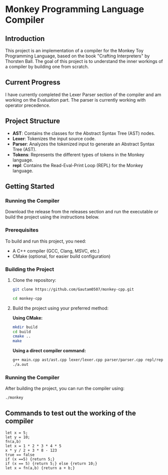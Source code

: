 # Monkey Programming Language Compiler

## Introduction

This project is an implementation of a compiler for the Monkey Toy Programming Language, based on the book "Crafting Interpreters" by Thorsten Ball. The goal of this project is to understand the inner workings of a compiler by building one from scratch.

## Current Progress

I have currently completed the Lexer Parser section of the compiler and am working on the Evaluation part.
The parser is currently working with operator precedence.

## Project Structure

- **AST**: Contains the classes for the Abstract Syntax Tree (AST) nodes.
- **Lexer**: Tokenizes the input source code.
- **Parser**: Analyzes the tokenized input to generate an Abstract Syntax Tree (AST).
- **Tokens**: Represents the different types of tokens in the Monkey language.
- **repl**: Contains the Read-Eval-Print Loop (REPL) for the Monkey language.

## Getting Started

### Running the Compiler

Download the release from the releases section and run the executable or build the project using the instructions below.

### Prerequisites

To build and run this project, you need:

- A C++ compiler (GCC, Clang, MSVC, etc.)
- CMake (optional, for easier build configuration)

### Building the Project

1. Clone the repository:

   ```bash
   git clone https://github.com/Gautam0507/monkey-cpp.git

   cd monkey-cpp
   ```

2. Build the project using your preferred method:

   **Using CMake:**

   ```bash
   mkdir build
   cd build
   cmake ..
   make
   ```

   **Using a direct compiler command:**

   ```bash
   g++ main.cpp ast/ast.cpp lexer/lexer.cpp parser/parser.cpp repl/repl.cpp token/token.cpp
   ./a.out
   ```

### Running the Compiler

After building the project, you can run the compiler using:

```bash
./monkey
```

## Commands to test out the working of the compiler

```
let x = 5;
let y = 10;
fn(a,b)
let x = 1 * 2 * 3 * 4 * 5
x * y / 2 + 3 * 8 - 123
true == false
if (x ==5) {return 5;}
if (x == 5) {return 5;} else {return 10;}
let x = fn(a,b) {return a + b;}
```
